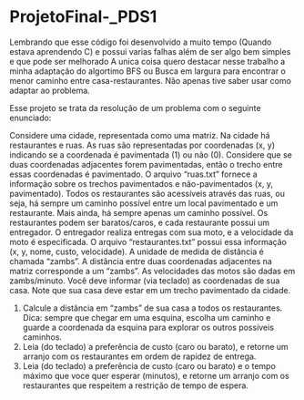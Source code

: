 # ProjetoFinal-_PDS1
Lembrando que esse código foi desenvolvido a muito tempo (Quando estava aprendendo C) e possui varias falhas além de ser algo bem simples e que pode ser melhorado
A unica coisa quero destacar nesse trabalho a minha adaptação do algortimo BFS ou Busca em largura para encontrar o menor caminho entre casa-restaurantes.
Não apenas tive saber usar como adaptar ao problema.

Esse projeto se trata da resolução de um problema com o seguinte enunciado:

Considere uma cidade, representada como uma matriz. Na cidade há restaurantes e ruas.
As ruas são representadas por coordenadas (x, y) indicando se a coordenada é
pavimentada (1) ou não (0). Considere que se duas coordenadas adjacentes forem
pavimentadas, então o trecho entre essas coordenadas é pavimentado. O arquivo “ruas.txt”
fornece a informação sobre os trechos pavimentados e não-pavimentados (x, y,
pavimentado). Todos os restaurantes são acessíveis através das ruas, ou seja, há sempre
um caminho possível entre um local pavimentado e um restaurante. Mais ainda, há sempre
apenas um caminho possível.
Os restaurantes podem ser baratos/caros, e cada restaurante possui um entregador. O
entregador realiza entregas com sua moto, e a velocidade da moto é especificada. O
arquivo “restaurantes.txt” possui essa informação (x, y, nome, custo, velocidade).
A unidade de medida de distância é chamada “zambs”. A distância entre duas coordenadas
adjacentes na matriz corresponde a um “zambs”. As velocidades das motos são dadas em
zambs/minuto.
Você deve informar (via teclado) as coordenadas de sua casa. Note que sua casa deve
estar em um trecho pavimentado da cidade.
  1. Calcule a distância em “zambs” de sua casa a todos os restaurantes. Dica: sempre
  que chegar em uma esquina, escolha um caminho e guarde a coordenada da
  esquina para explorar os outros possíveis caminhos.
  2. Leia (do teclado) a preferência de custo (caro ou barato), e retorne um arranjo com
  os restaurantes em ordem de rapidez de entrega.
  3. Leia (do teclado) a preferência de custo (caro ou barato) e o tempo máximo que
  voce quer esperar (minutos), e retorne um arranjo com os restaurantes que
  respeitem a restrição de tempo de espera.

